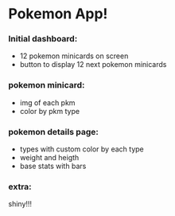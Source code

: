# Pokemon App!

### Initial dashboard:

- 12 pokemon minicards on screen
- button to display 12 next pokemon minicards

### pokemon minicard:

- img of each pkm
- color by pkm type

### pokemon details page:

- types with custom color by each type
- weight and heigth
- base stats with bars

### extra:

shiny!!!




